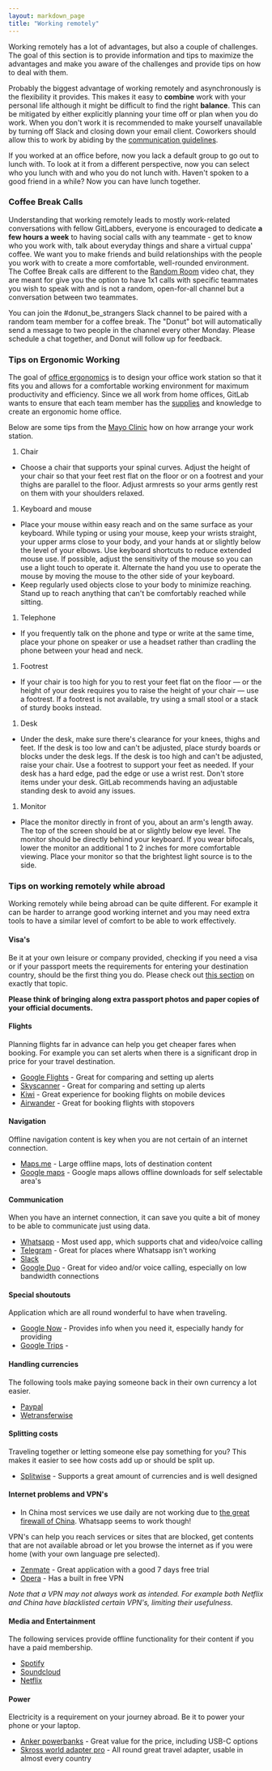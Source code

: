 ```yaml
---
layout: markdown_page
title: "Working remotely"
---
```


Working remotely has a lot of advantages, but also a couple of challenges.
The goal of this section is to provide information and tips to maximize the
advantages and make you aware of the challenges and provide tips on how to deal
with them.

Probably the biggest advantage of working remotely and asynchronously is the
flexibility it provides. This makes it easy to **combine** work with your
personal life although it might be difficult to find the right **balance**.
This can be mitigated by either explicitly planning your time off or plan when
you do work. When you don't work it is recommended to make yourself unavailable
by turning off Slack and closing down your email client. Coworkers should
allow this to work by abiding by the [communication guidelines](https://about.gitlab.com/2016/03/23/remote-communication#asynchronous-communication-so-everyone-can-focus).

If you worked at an office before, now you lack a default group to go out to
lunch with. To look at it from a different perspective, now you can select who
you lunch with and who you do not lunch with. Haven't spoken to a good friend in
a while? Now you can have lunch together.

### Coffee Break Calls

Understanding that working remotely leads to mostly work-related conversations
with fellow GitLabbers, everyone is encouraged to dedicate **a few hours a week**
to having social calls with any teammate - get to know who you work with,
talk about everyday things and share a virtual cuppa' coffee. We want you to make
friends and build relationships with the people you work with to create a more comfortable,
well-rounded environment. The Coffee Break calls are different to the
[Random Room](/handbook/communication/#random-room) video chat, they are meant for give you the option
to have 1x1 calls with specific teammates you wish to speak with and is not a
random, open-for-all channel but a conversation between two teammates.

You can join the #donut_be_strangers Slack channel to be paired with a random team member for a coffee break. The "Donut" bot will automatically send a message to two people in the channel every other Monday. Please schedule a chat together, and Donut will follow up for feedback.

### Tips on Ergonomic Working

The goal of [office ergonomics](http://ergo-plus.com/office-ergonomics-10-tips-to-help-you-avoid-fatigue/) is to design your office work station so that it fits you and allows for a comfortable working environment for maximum productivity and efficiency. Since we all work from home offices, GitLab wants to ensure that each team member has the [supplies](https://about.gitlab.com/handbook/spending-company-money/) and knowledge to create an ergonomic home office.

Below are some tips from the [Mayo Clinic](http://www.mayoclinic.org/healthy-lifestyle/adult-health/in-depth/office-ergonomics/art-20046169) how on how arrange your work station.

1. Chair
* Choose a chair that supports your spinal curves. Adjust the height of your chair so that your feet rest flat on the floor or on a footrest and your thighs are parallel to the floor. Adjust armrests so your arms gently rest on them with your shoulders relaxed.

1. Keyboard and mouse
* Place your mouse within easy reach and on the same surface as your keyboard. While typing or using your mouse, keep your wrists straight, your upper arms close to your body, and your hands at or slightly below the level of your elbows. Use keyboard shortcuts to reduce extended mouse use. If possible, adjust the sensitivity of the mouse so you can use a light touch to operate it. Alternate the hand you use to operate the mouse by moving the mouse to the other side of your keyboard.
* Keep regularly used objects close to your body to minimize reaching. Stand up to reach anything that can't be comfortably reached while sitting.

1. Telephone
* If you frequently talk on the phone and type or write at the same time, place your phone on speaker or use a headset rather than cradling the phone between your head and neck.

1. Footrest
* If your chair is too high for you to rest your feet flat on the floor — or the height of your desk requires you to raise the height of your chair — use a footrest. If a footrest is not available, try using a small stool or a stack of sturdy books instead.

1. Desk
* Under the desk, make sure there's clearance for your knees, thighs and feet. If the desk is too low and can't be adjusted, place sturdy boards or blocks under the desk legs. If the desk is too high and can't be adjusted, raise your chair. Use a footrest to support your feet as needed. If your desk has a hard edge, pad the edge or use a wrist rest. Don't store items under your desk. GitLab recommends having an adjustable standing desk to avoid any issues.  

1. Monitor
* Place the monitor directly in front of you, about an arm's length away. The top of the screen should be at or slightly below eye level. The monitor should be directly behind your keyboard. If you wear bifocals, lower the monitor an additional 1 to 2 inches for more comfortable viewing. Place your monitor so that the brightest light source is to the side.

### Tips on working remotely while abroad

Working remotely while being abroad can be quite different. For example it can be harder to arrange good working internet and you may need extra tools to have a similar level of comfort to be able to work effectively.

#### Visa's

Be it at your own leisure or company provided, checking if you need a visa or if your passport meets the requirements for entering your destination country, should be the first thing you do. Please check out [this section](https://about.gitlab.com/handbook/people-operations/visas/) on exactly that topic.

__Please think of bringing along extra passport photos and paper copies of your official documents.__

#### Flights

Planning flights far in advance can help you get cheaper fares when booking. For example you can set alerts when there is a significant drop in price for your travel destination.

* [Google Flights](https://www.google.nl/flights/) - Great for comparing and setting up alerts
* [Skyscanner](https://www.skyscanner.nl/) - Great for comparing and setting up alerts
* [Kiwi](https://www.kiwi.com/) - Great experience for booking flights on mobile devices
* [Airwander](http://airwander.com/) - Great for booking flights with stopovers

#### Navigation

Offline navigation content is key when you are not certain of an internet connection.

* [Maps.me](http://maps.me/en/home) - Large offline maps, lots of destination content
* [Google maps](https://www.google.nl/maps) - Google maps allows offline downloads for self selectable area's

#### Communication

When you have an internet connection, it can save you quite a bit of money to be able to communicate just using data.

* [Whatsapp](https://www.whatsapp.com/) - Most used app, which supports chat and video/voice calling
* [Telegram](https://telegram.org/) - Great for places where Whatsapp isn't working
* [Slack](https://slack.com/)
* [Google Duo](https://duo.google.com/) - Great for video and/or voice calling, especially on low bandwidth connections

#### Special shoutouts

Application which are all round wonderful to have when traveling.

* [Google Now](http://www.google.nl/landing/now/) - Provides info when you need it, especially handy for providing
* [Google Trips](https://get.google.com/trips/) -

#### Handling currencies

The following tools make paying someone back in their own currency a lot easier.

* [Paypal](paypal.com)
* [Wetransferwise](https://transferwise.com/)

#### Splitting costs

Traveling together or letting someone else pay something for you? This makes it easier to see how costs add up or should be split up.

* [Splitwise](https://www.splitwise.com/) - Supports a great amount of currencies and is well designed

#### Internet problems and VPN's

* In China most services we use daily are not working due to [the great firewall of China](https://en.wikipedia.org/wiki/Great_Firewall). Whatsapp seems to work though!

VPN's can help you reach services or sites that are blocked, get contents that are not available abroad or let you browse the internet as if you were home (with your own language pre selected).

* [Zenmate](https://zenmate.com/) - Great application with a good 7 days free trial
* [Opera](http://www.opera.com/) - Has a built in free VPN

*Note that a VPN may not always work as intended. For example both Netflix and China have blacklisted certain VPN's, limiting their usefulness.*

#### Media and Entertainment

The following services provide offline functionality for their content if you have a paid membership.

* [Spotify](www.spotify.com/)
* [Soundcloud](soundcloud.com)
* [Netflix](netflix.com)

#### Power

Electricity is a requirement on your journey abroad. Be it to power your phone or your laptop.

- [Anker powerbanks](https://www.anker.com/) - Great value for the price, including USB-C options
- [Skross world adapter pro](http://www.skross.com/en/product/87/world-adapter-pro.html) - All round great travel adapter, usable in almost every country
